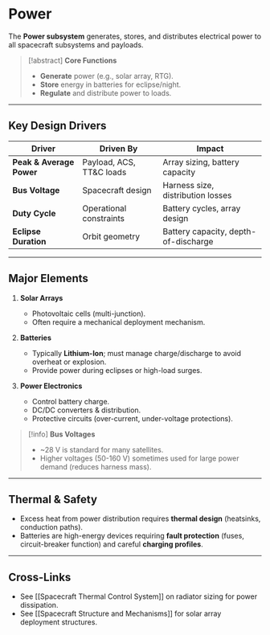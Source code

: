 # Power
The **Power subsystem** generates, stores, and distributes electrical power to all spacecraft subsystems and payloads.

> [!abstract] **Core Functions**
> - **Generate** power (e.g., solar array, RTG).  
> - **Store** energy in batteries for eclipse/night.  
> - **Regulate** and distribute power to loads.

---

## Key Design Drivers
| Driver                   | Driven By                | Impact                      |
|--------------------------|--------------------------|-----------------------------|
| **Peak & Average Power** | Payload, ACS, TT&C loads | Array sizing, battery capacity |
| **Bus Voltage**          | Spacecraft design        | Harness size, distribution losses |
| **Duty Cycle**           | Operational constraints  | Battery cycles, array design  |
| **Eclipse Duration**     | Orbit geometry           | Battery capacity, depth-of-discharge |

---

## Major Elements
1. **Solar Arrays**  
   - Photovoltaic cells (multi-junction).  
   - Often require a mechanical deployment mechanism.

2. **Batteries**  
   - Typically **Lithium-Ion**; must manage charge/discharge to avoid overheat or explosion.  
   - Provide power during eclipses or high-load surges.

3. **Power Electronics**  
   - Control battery charge.  
   - DC/DC converters & distribution.  
   - Protective circuits (over-current, under-voltage protections).

> [!info] **Bus Voltages**
> - ~28 V is standard for many satellites.  
> - Higher voltages (50-160 V) sometimes used for large power demand (reduces harness mass).

---

## Thermal & Safety
- Excess heat from power distribution requires **thermal design** (heatsinks, conduction paths).
- Batteries are high-energy devices requiring **fault protection** (fuses, circuit-breaker function) and careful **charging profiles**.

---

## Cross-Links
- See [[Spacecraft Thermal Control System]] on radiator sizing for power dissipation.
- See [[Spacecraft Structure and Mechanisms]] for solar array deployment structures.

